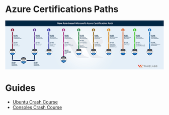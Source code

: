 # Azure Certifications Paths

![Azure Certifications Paths](./00.%20Resources/azure-certification-path-2020.jpg)


# Guides

- [Ubuntu Crash Course](./00.%20Resources/Ubuntu%20Crash%20Course.md)
- [Consoles Crash Course](./00.%20Resources/Consoles%20Crash%20Course.md)
